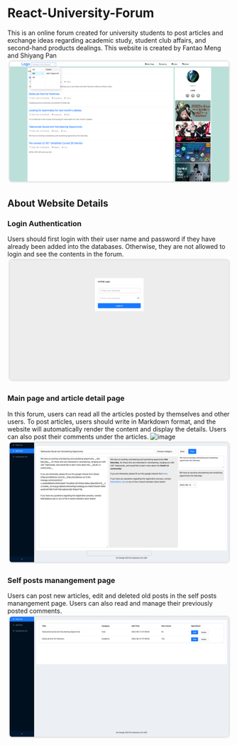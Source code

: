 # React-University-Forum

This is an online forum created for university students to post articles and exchange ideas regarding academic study, student club affairs, and second-hand products dealings. 
This website is created by Fantao Meng and Shiyang Pan
![image](img-folder/Main.png)

## About Website Details

### Login Authentication
Users should first login with their user name and password if they have already been added into the databases. Otherwise, they are not allowed to login and see the contents in the forum. 
![image](img-folder/Login.png)

### Main page and article detail page
In this forum, users can read all the articles posted by themselves and other users. To post articles, users should write in Markdown format, and the website will automatically render the content and display the details. Users can also post their comments under the articles. 
![image](img-folder/Article-detail-page.png)
![image](img-folder/Article-edit-page.png)


### Self posts manangement page
Users can post new articles, edit and deleted old posts in the self posts manangement page. Users can also read and manage their previously posted comments.
![image](img-folder/Self-post-management.png)  
